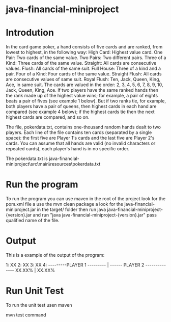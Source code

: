 # java-financial-miniproject

# Introdution 

In the card game poker, a hand consists of five cards and are ranked, from lowest to highest, in the following way:
High Card: Highest value card.
One Pair: Two cards of the same value.
Two Pairs: Two different pairs.
Three of a Kind: Three cards of the same value.
Straight: All cards are consecutive values.
Flush: All cards of the same suit.
Full House: Three of a kind and a pair.
Four of a Kind: Four cards of the same value.
Straight Flush: All cards are consecutive values of same suit.
Royal Flush: Ten, Jack, Queen, King, Ace, in same suit.
The cards are valued in the order:
2, 3, 4, 5, 6, 7, 8, 9, 10, Jack, Queen, King, Ace.
If two players have the same ranked hands then the rank made up of the highest value wins; for example, a pair of eights beats a pair of fives (see example 1 below). But if two ranks tie, for example, both players have a pair of queens, then highest cards in each hand are compared (see example 4 below); if the highest cards tie then the next highest cards are compared, and so on.

The file, pokerdata.txt, contains one-thousand random hands dealt to two players. Each line of the file contains ten cards (separated by a single space): the first five are Player 1's cards and the last five are Player 2's cards. You can assume that all hands are valid (no invalid characters or repeated cards), each player's hand is in no specific order.

The pokerdata.txt is java-financial-miniproject\src\main\resources\pokerdata.txt

# Run the program
To run the program you can use maven in the root of the project look for the pom.xml file a use the mvn clean package a look for the java-financial-miniproject.jar in the target/ folder then run java java-financial-miniproject-{version}.jar and run "java java-financial-miniproject-{version}.jar" pass qualified name of the file.

# Output

This is a example of the output of the program:

1: XX 
2: XX
3: XX
4: 
---------PLAYER 1 --------- | ------ PLAYER 2 --------------
               XX.XX%                |                XX.XX%
# Run Unit Test
To run the unit test usen maven 

mvn test command
